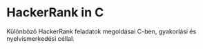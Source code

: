 # HackerRank in C
Különböző HackerRank feladatok megoldásai C-ben, gyakorlási és nyelvismerkedési céllal.